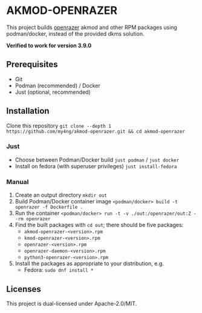 # AKMOD-OPENRAZER

This project builds [openrazer](https://github.com/openrazer/openrazer) akmod and other RPM packages using podman/docker, instead of the provided dkms solution.

**Verified to work for version 3.9.0**

## Prerequisites

- Git
- Podman (recommended) / Docker
- Just (optional, recommended)

## Installation

Clone this repository
`git clone --depth 1 https://github.com/my4ng/akmod-openrazer.git && cd akmod-openrazer`

### Just

- Choose between Podman/Docker build
`just podman` / `just docker`
- Install on fedora (with superuser privileges)
`just install-fedora`

### Manual

1. Create an output directory
   `mkdir out`
2. Build Podman/Docker container image
   `<podman/docker> build -t openrazer -f Dockerfile .`
3. Run the container
   `<podman/docker> run -t -v ./out:/openrazer/out:Z --rm openrazer`
4. Find the built packages with `cd out`; there should be five packages:
   - `akmod-openrazer-<version>.rpm`
   - `kmod-openrazer-<version>.rpm`
   - `openrazer-<version>.rpm`
   - `openrazer-daemon-<version>.rpm`
   - `python3-openrazer-<version>.rpm`
5. Install the packages as appropriate to your distribution, e.g.
   - Fedora: `sudo dnf install *`

## Licenses

This project is dual-licensed under Apache-2.0/MIT.
